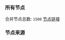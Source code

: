 ### 所有节点
合并节点总数: `1500`
[节点链接](https://raw.githubusercontent.com/rzhy1/11/master/sub/sub_merge_base64.txt)

### 节点来源